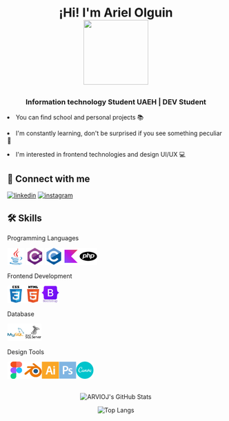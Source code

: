 <h1 align="center">¡Hi! I'm Ariel Olguin <a> <br> <img aling="left" width="150" height="150" src="https://github.com/ARVIOJ/arielolguin/blob/main/image.gif?raew=tru"/></a></h1>

<h3 align="center"> Information technology Student UAEH  | DEV Student </h3>
<p> <li> You can find school and personal projects 📚 <p>
<p> <li> I'm constantly learning, don't be surprised if you see something peculiar 🚀 <p>
<p> <li> I'm interested in frontend technologies and design UI/UX 💻<p>

## 📱 Connect with me
[![linkedin](https://img.shields.io/badge/linkedin-0A66C2?style=for-the-badge&logo=linkedin&logoColor=white)](https://www.linkedin.com/in/ariel-victor-olguin-jimenez-baa8371b4/)
[![instagram](https://img.shields.io/badge/instagram-C837AC?style=for-the-badge&logo=instagram&logoColor=white)](https://www.instagram.com/arvioj_shuffle/)


## 🛠 Skills
<p>Programming Languages</p>
 
<img src="https://raw.githubusercontent.com/devicons/devicon/master/icons/java/java-original.svg" alt="java" width="40" height="40"/> <img src="https://raw.githubusercontent.com/devicons/devicon/master/icons/csharp/csharp-original.svg" alt="csharp" width="40" height="40"/> <img src="https://raw.githubusercontent.com/devicons/devicon/master/icons/c/c-original.svg" alt="c" width="40" height="40"/><img src="https://raw.githubusercontent.com/devicons/devicon/master/icons/kotlin/kotlin-original.svg" alt="kotlin" width="40" height="40"/><img src="https://raw.githubusercontent.com/devicons/devicon/master/icons/php/php-plain.svg" alt="kotlin" width="40" height="40"/></a>
 
  <p>Frontend Development</p>
  
 <img src="https://raw.githubusercontent.com/devicons/devicon/master/icons/css3/css3-original-wordmark.svg" alt="css3" width="40" height="40"/><img src="https://raw.githubusercontent.com/devicons/devicon/master/icons/html5/html5-original-wordmark.svg" alt="html5" width="40" height="40"/><img src="https://raw.githubusercontent.com/devicons/devicon/master/icons/bootstrap/bootstrap-original-wordmark.svg" alt="html5" width="40" height="40"/></a>

<p>Database</p>

<img src="https://raw.githubusercontent.com/devicons/devicon/master/icons/mysql/mysql-original-wordmark.svg" alt="mysql" width="40" height="40"/><img src="https://raw.githubusercontent.com/devicons/devicon/master/icons/microsoftsqlserver/microsoftsqlserver-plain-wordmark.svg" alt="microsoft sql server" width="40" height="40"/></a>
 
 <p>Design Tools</p>
  
 <img src="https://raw.githubusercontent.com/devicons/devicon/master/icons/figma/figma-original.svg" alt="figma" width="40" height="40"/><img src="https://raw.githubusercontent.com/devicons/devicon/master/icons/blender/blender-original.svg" alt="blender" width="40" height="40"/><img src="https://raw.githubusercontent.com/devicons/devicon/master/icons/illustrator/illustrator-plain.svg" alt="illustrator" width="40" height="40"/><img src="https://raw.githubusercontent.com/devicons/devicon/master/icons/photoshop/photoshop-plain.svg" alt="photoshop" width="40" height="40"/><img src="https://raw.githubusercontent.com/devicons/devicon/master/icons/canva/canva-original.svg" alt="canva" width="40" height="40"/></a>



## 
  
<div align="center">

  ![ARVIOJ's GitHub Stats](https://github-readme-stats.vercel.app/api?username=ARVIOJ&theme=radical&show_icons=true)
  
 </div>
 
   <div align="center">
   
  ![Top Langs](https://github-readme-stats.vercel.app/api/top-langs/?username=ARVIOJ&layout=compact&theme=radical&hide_border=true)
  
 </div>
 

